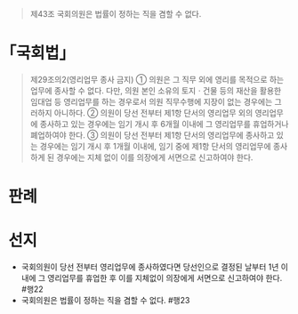 > 제43조
> 국회의원은 법률이 정하는 직을 겸할 수 없다.
# ｢국회법｣
> 제29조의2(영리업무 종사 금지) 
> ① 의원은 그 직무 외에 영리를 목적으로 하는 업무에 종사할 수 없다. 다만, 의원 본인 소유의 토지ㆍ건물 등의 재산을 활용한 임대업 등 영리업무를 하는 경우로서 의원 직무수행에 지장이 없는 경우에는 그러하지 아니하다. 
> ② 의원이 당선 전부터 제1항 단서의 영리업무 외의 영리업무에 종사하고 있는 경우에는 임기 개시 후 6개월 이내에 그 영리업무를 휴업하거나 폐업하여야 한다. 
> ③ 의원이 당선 전부터 제1항 단서의 영리업무에 종사하고 있는 경우에는 임기 개시 후 1개월 이내에, 임기 중에 제1항 단서의 영리업무에 종사하게 된 경우에는 지체 없이 이를 의장에게 서면으로 신고하여야 한다.
# 판례
# 선지
- 국회의원이 당선 전부터 영리업무에 종사하였다면 당선인으로 결정된 날부터 1년 이내에 그 영리업무를 휴업한 후 이를 지체없이 의장에게 서면으로 신고하여야 한다. #행22
- 국회의원은 법률이 정하는 직을 겸할 수 없다. #행23